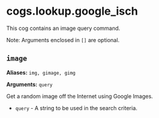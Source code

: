 # cogs.lookup.google_isch

This cog contains an image query command.

Note: Arguments enclosed in `[]` are optional.

## `image`

**Aliases:** `img, gimage, gimg`

**Arguments:** `query`

Get a random image off the Internet using Google Images.

* `query` - A string to be used in the search criteria.